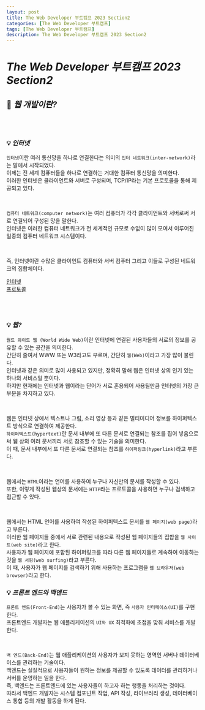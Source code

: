 ```yaml
---
layout: post
title: The Web Developer 부트캠프 2023 Section2
categories: [The Web Developer 부트캠프]
tags: [The Web Developer 부트캠프]
description: The Web Developer 부트캠프 2023 Section2
---
```


# **_The Web Developer 부트캠프 2023 Section2_**

## 🧐 **_웹 개발이란?_**

<br><br/>

### 💡 **_인터넷_**

`인터넷`이란 여러 통신망을 하나로 연결한다는 의미의 `인터 네트워크(inter-network)`라는 말에서 시작되었다.  
이제는 전 세계 컴퓨터들을 하나로 연결하는 거대한 컴퓨터 통신망을 의미한다.  
이러한 인터넷은 클라이언트와 서버로 구성되며, TCP/IP라는 기본 프로토콜을 통해 제공되고 있다.

<br>

`컴퓨터 네트워크(computer network)`는 여러 컴퓨터가 각각 클라이언트와 서버로써 서로 연결되어 구성된 망을 말한다.  
인터넷은 이러한 컴퓨터 네트워크가 전 세계적인 규모로 수없이 많이 모여서 이루어진 일종의 컴퓨터 네트워크 시스템이다.

<br>

즉, 인터넷이란 수많은 클라이언트 컴퓨터와 서버 컴퓨터 그리고 이들로 구성된 네트워크의 집합체이다.

[인터넷](http://www.tcpschool.com/webbasic/www)  
[프로토콜](https://developer.mozilla.org/ko/docs/Glossary/Protocol#:~:text=%ED%94%84%EB%A1%9C%ED%86%A0%EC%BD%9C%EC%9D%80%20%EC%BB%B4%ED%93%A8%ED%84%B0%20%EB%82%B4%EB%B6%80%EC%97%90%EC%84%9C,%EC%A7%91%ED%95%A9%EC%9D%84%20%ED%94%84%EB%A1%9C%ED%86%A0%EC%BD%9C%EC%9D%B4%EB%9D%BC%EA%B3%A0%20%ED%95%A9%EB%8B%88%EB%8B%A4.)

<br><br/>

### 💡 **_웹?_**

`월드 와이드 웹 (World Wide Web)`이란 인터넷에 연결된 사용자들의 서로의 정보를 공유할 수 있는 공간을 의미한다.  
간단히 줄여서 WWW 또는 W3라고도 부르며, 간단히 `웹(Web)`이라고 가장 많이 불린다.  
인터넷과 같은 의미로 많이 사용되고 있지만, 정확히 말해 웹은 인터넷 상의 인기 있는 하나의 서비스일 뿐이다.  
하지만 현재에는 인터넷과 웹이라는 단어가 서로 혼용되어 사용될만큼 인터넷의 가장 큰 부분을 차지하고 있다.

<br>

웹은 인터넷 상에서 텍스트나 그림, 소리 영상 등과 같은 멀티미디어 정보를 하이퍼텍스트 방식으로 연결하여 제공한다.  
`하이퍼텍스트(hypertext)`란 문서 내부에 또 다른 문서로 연결되는 참조를 집어 넣음으로써 웹 상의 여러 문서끼리 서로 참조할 수 있는 기술을 의미한다.  
이 때, 문서 내부에서 또 다른 문서로 연결되는 참조를 `하이퍼링크(hyperlink)`라고 부른다.

<br>

웹에서는 `HTML`이라는 언어를 사용하여 누구나 자신만의 문서를 작성할 수 있다.  
또한, 이렇게 작성된 웹상의 문서에는 `HTTP`라는 프로토콜을 사용하면 누구나 검색하고 접근할 수 있다.

<br>

웹에서는 HTML 언어를 사용하여 작성된 하이퍼텍스트 문서를 `웹 페이지(web page)`라고 부른다.  
이러한 웹 페이지들 중에서 서로 관련된 내용으로 작성된 웹 페이지들의 집합을 `웹 사이트(web site)`라고 한다.  
사용자가 웹 페이지에 포함된 하이퍼링크를 따라 다른 웹 페이지들로 계속하여 이동하는 것을 `웹 서핑(web surfing)`라고 부른다.  
이 때, 사용자가 웹 페이지를 검색하기 위해 사용하는 프로그램을 `웹 브라우저(web browser)`라고 한다.

### 💡 **_프론트 엔드와 백엔드_**

`프론트 엔드(Front-End)`는 사용자가 볼 수 있는 화면, 즉 `사용자 인터페이스(UI)`를 구현한다.  
프론트엔드 개발자는 웹 애플리케이션의 `UI와 UX` 최적화에 초점을 맞춰 서비스를 개발한다.

<br>

`백 엔드(Back-End)`는 웹 애플리케이션의 사용자가 보지 못하는 영역인 서버나 데이터베이스를 관리하는 기술이다.  
백엔드는 실질적으로 사용자들이 원하는 정보를 제공할 수 있도록 데이터를 관리하거나 서버를 운영하는 일을 한다.  
즉, 백엔드는 프론트엔드에 있는 사용자들이 하고자 하는 행동을 처리하는 것이다.  
따라서 백엔드 개발자는 시스템 컴포넌트 작업, API 작성, 라이브러리 생성, 데이터베이스 통합 등의 개발 활동을 하게 된다.
